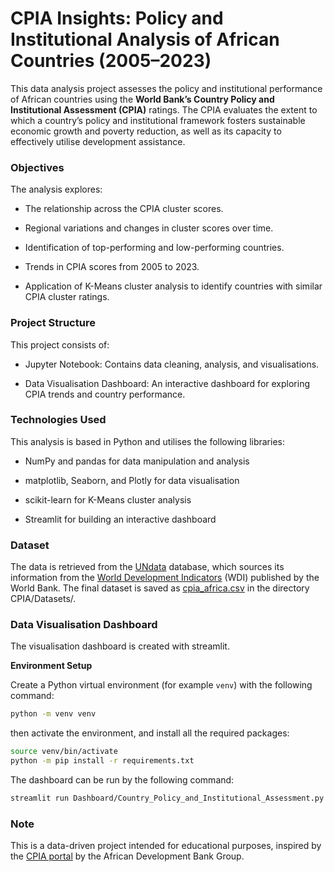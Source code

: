 # CPIA Insights: Policy and Institutional Analysis of African Countries (2005–2023)

This data analysis project assesses the policy and institutional performance of African countries using the **World Bank’s Country Policy and Institutional Assessment (CPIA)** ratings. The CPIA evaluates the extent to which a country’s policy and institutional framework fosters sustainable economic growth and poverty reduction, as well as its capacity to effectively utilise development assistance.

### Objectives

The analysis explores:

- The relationship across the CPIA cluster scores.

- Regional variations and changes in cluster scores over time.

- Identification of top-performing and low-performing countries.

- Trends in CPIA scores from 2005 to 2023.

- Application of K-Means cluster analysis to identify countries with similar CPIA cluster ratings.

### Project Structure

This project consists of:

- Jupyter Notebook: Contains data cleaning, analysis, and visualisations.

- Data Visualisation Dashboard: An interactive dashboard for exploring CPIA trends and country performance.

### Technologies Used

This analysis is based in Python and utilises the following libraries:

- NumPy and pandas for data manipulation and analysis

- matplotlib, Seaborn, and Plotly for data visualisation

- scikit-learn for K-Means cluster analysis

- Streamlit for building an interactive dashboard

### Dataset

The data is retrieved from the [UNdata](http://data.un.org/Explorer.aspx?d=UNODC) database, which sources its information from the [World Development Indicators](https://databank.worldbank.org/source/world-development-indicators) (WDI) published by the World Bank. The final dataset is saved as [cpia_africa.csv](CPIA/Datasets/cpia_africa.csv) in the directory CPIA/Datasets/. 

### Data Visualisation Dashboard

The visualisation dashboard is created with streamlit. 

**Environment Setup**

Create a Python virtual environment (for example `venv`) with the following command:

```bash
python -m venv venv
```

then activate the environment, and install all the required packages:

```bash
source venv/bin/activate
python -m pip install -r requirements.txt
```
The dashboard can be run by the following command:

```bash
streamlit run Dashboard/Country_Policy_and_Institutional_Assessment.py
```

### Note

This is a data-driven project intended for educational purposes, inspired by the [CPIA portal](https://cpia.afdb.org/?page=results&subpage=profile&indicator_id=A-E_&country_id=BJ&year=2018) by the African Development Bank Group.
